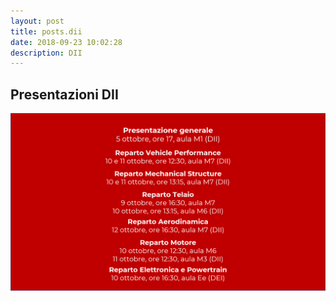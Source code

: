 ```yaml
---
layout: post
title: posts.dii
date: 2018-09-23 10:02:28
description: DII
---
```


## Presentazioni DII

<img src="/images/posts/2018/09/23/DII.png" alt="DII" style="width: 850px;"/>
